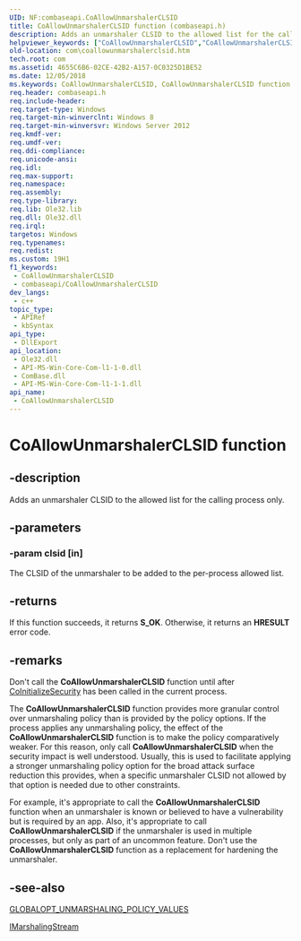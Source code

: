 ```yaml
---
UID: NF:combaseapi.CoAllowUnmarshalerCLSID
title: CoAllowUnmarshalerCLSID function (combaseapi.h)
description: Adds an unmarshaler CLSID to the allowed list for the calling process only.
helpviewer_keywords: ["CoAllowUnmarshalerCLSID","CoAllowUnmarshalerCLSID function [COM]","com.coallowunmarshalerclsid","combaseapi/CoAllowUnmarshalerCLSID"]
old-location: com\coallowunmarshalerclsid.htm
tech.root: com
ms.assetid: 4655C6B6-02CE-42B2-A157-0C0325D1BE52
ms.date: 12/05/2018
ms.keywords: CoAllowUnmarshalerCLSID, CoAllowUnmarshalerCLSID function [COM], com.coallowunmarshalerclsid, combaseapi/CoAllowUnmarshalerCLSID
req.header: combaseapi.h
req.include-header: 
req.target-type: Windows
req.target-min-winverclnt: Windows 8
req.target-min-winversvr: Windows Server 2012
req.kmdf-ver: 
req.umdf-ver: 
req.ddi-compliance: 
req.unicode-ansi: 
req.idl: 
req.max-support: 
req.namespace: 
req.assembly: 
req.type-library: 
req.lib: Ole32.lib
req.dll: Ole32.dll
req.irql: 
targetos: Windows
req.typenames: 
req.redist: 
ms.custom: 19H1
f1_keywords:
 - CoAllowUnmarshalerCLSID
 - combaseapi/CoAllowUnmarshalerCLSID
dev_langs:
 - c++
topic_type:
 - APIRef
 - kbSyntax
api_type:
 - DllExport
api_location:
 - Ole32.dll
 - API-MS-Win-Core-Com-l1-1-0.dll
 - ComBase.dll
 - API-MS-Win-Core-Com-l1-1-1.dll
api_name:
 - CoAllowUnmarshalerCLSID
---
```


# CoAllowUnmarshalerCLSID function


## -description

Adds an unmarshaler CLSID to the allowed list for the calling process only.

## -parameters

### -param clsid [in]

The CLSID of the unmarshaler to be added to the per-process allowed list.

## -returns

If this function succeeds, it returns <b>S_OK</b>. Otherwise, it returns an <b>HRESULT</b> error code.

## -remarks

Don't call the <b>CoAllowUnmarshalerCLSID</b> function until after <a href="/windows/desktop/api/combaseapi/nf-combaseapi-coinitializesecurity">CoInitializeSecurity</a> has been called in the current process.

The <b>CoAllowUnmarshalerCLSID</b> function provides more granular control over unmarshaling policy than is provided by the policy options. If the process applies any unmarshaling policy, the effect of the <b>CoAllowUnmarshalerCLSID</b> function is to make the policy comparatively weaker. For this reason, only call <b>CoAllowUnmarshalerCLSID</b> when the security impact is well understood. Usually, this is used to facilitate applying a stronger unmarshaling policy option for the broad attack surface reduction this provides, when a specific unmarshaler CLSID not allowed by that option is needed due to other constraints.

For example, it's appropriate to call the <b>CoAllowUnmarshalerCLSID</b> function when an unmarshaler is known or believed to have a vulnerability but is required by an app. Also, it's appropriate to call <b>CoAllowUnmarshalerCLSID</b> if the unmarshaler is used in multiple processes, but only as part of an uncommon feature. Don't use the <b>CoAllowUnmarshalerCLSID</b> function as a replacement for hardening the unmarshaler.

## -see-also

<a href="/windows/win32/api/objidl/ne-objidl-globalopt_unmarshaling_policy_values">GLOBALOPT_UNMARSHALING_POLICY_VALUES</a>



<a href="/windows/desktop/api/objidl/nn-objidl-imarshalingstream">IMarshalingStream</a>
